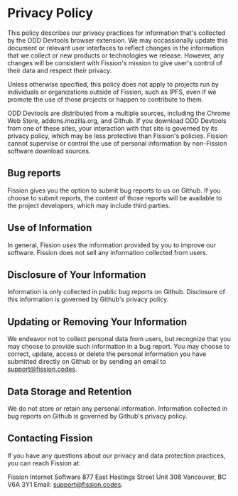 # Privacy Policy

This policy describes our privacy practices for information that's collected by the ODD Devtools browser extension. We may occassionally update this document or relevant user interfaces to reflect changes in the information that we collect or new products or technologies we release. However, any changes will be consistent with Fission's mission to give user's control of their data and respect their privacy.

Unless otherwise specified, this policy does not apply to projects run by individuals or organizations outside of Fission, such as IPFS, even if we promote the use of those projects or happen to contribute to them.

ODD Devtools are distributed from a multiple sources, including the Chrome Web Store, addons.mozilla.org, and Github. If you download ODD Devtools from one of these sites, your interaction with that site is governed by its privacy policy, which may be less protective than Fission's policies. Fission cannot supervise or control the use of personal information by non-Fission software download sources.

## Bug reports

Fission gives you the option to submit bug reports to us on Github. If you choose to submit reports, the content of those reports will be available to the project developers, which may include third parties.

## Use of Information

In general, Fission uses the information provided by you to improve our software. Fission does not sell any information collected from users.

## Disclosure of Your Information 

Information is only collected in public bug reports on Github. Disclosure of this information is governed by Github's privacy policy.

## Updating or Removing Your Information

We endeavor not to collect personal data from users, but recognize that you may choose to provide such information in a bug report. You may choose to correct, update, access or delete the personal information you have submitted directly on Github or by sending an email to support@fission.codes.

## Data Storage and Retention

We do not store or retain any personal information. Information collected in bug reports on Github is governed by Github's privacy policy.

## Contacting Fission

If you have any questions about our privacy and data protection practices, you can reach Fission at:

Fission Internet Software
877 East Hastings Street Unit 308
Vancouver, BC V6A 3Y1
Email: support@fission.codes.